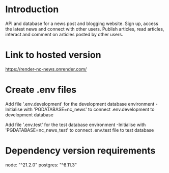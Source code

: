 # Introduction
API and database for a news post and blogging website. Sign up, access the latest news and connect with other users. Publish articles, read articles, interact and comment on articles posted by other users.

# Link to hosted version
https://render-nc-news.onrender.com/


# Create .env files

Add file '.env.development' for the development database environment
 -Initialise with 'PGDATABASE=nc_news' to connect .env.development to development database

Add file '.env.test' for the test database environment
 -Initialise with 'PGDATABASE=nc_news_test' to connect .env.test file to test database

# Dependency version requirements
node: "^21.2.0"
postgres: "^8.11.3"